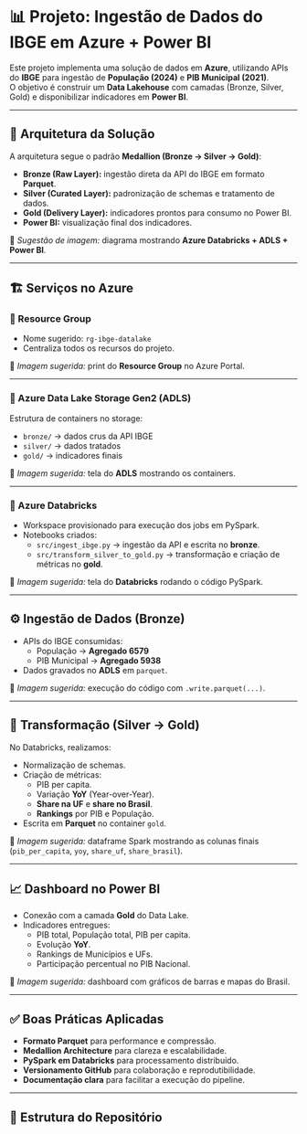 # 📊 Projeto: Ingestão de Dados do IBGE em Azure + Power BI  

Este projeto implementa uma solução de dados em **Azure**, utilizando APIs do **IBGE** para ingestão de **População (2024)** e **PIB Municipal (2021)**.  
O objetivo é construir um **Data Lakehouse** com camadas (Bronze, Silver, Gold) e disponibilizar indicadores em **Power BI**.  

---

## 🚀 Arquitetura da Solução  

A arquitetura segue o padrão **Medallion (Bronze → Silver → Gold)**:  

- **Bronze (Raw Layer):** ingestão direta da API do IBGE em formato **Parquet**.  
- **Silver (Curated Layer):** padronização de schemas e tratamento de dados.  
- **Gold (Delivery Layer):** indicadores prontos para consumo no Power BI.  
- **Power BI:** visualização final dos indicadores.  

📌 *Sugestão de imagem:* diagrama mostrando **Azure Databricks + ADLS + Power BI**.  

---

## 🏗️ Serviços no Azure  

### 🔹 Resource Group  
- Nome sugerido: `rg-ibge-datalake`  
- Centraliza todos os recursos do projeto.  

📌 *Imagem sugerida:* print do **Resource Group** no Azure Portal.  

---

### 🔹 Azure Data Lake Storage Gen2 (ADLS)  
Estrutura de containers no storage:  
- `bronze/` → dados crus da API IBGE  
- `silver/` → dados tratados  
- `gold/` → indicadores finais  

📌 *Imagem sugerida:* tela do **ADLS** mostrando os containers.  

---

### 🔹 Azure Databricks  
- Workspace provisionado para execução dos jobs em PySpark.  
- Notebooks criados:  
  - `src/ingest_ibge.py` → ingestão da API e escrita no **bronze**.  
  - `src/transform_silver_to_gold.py` → transformação e criação de métricas no **gold**.  

📌 *Imagem sugerida:* tela do **Databricks** rodando o código PySpark.  

---

## ⚙️ Ingestão de Dados (Bronze)  

- APIs do IBGE consumidas:  
  - População → **Agregado 6579**  
  - PIB Municipal → **Agregado 5938**  
- Dados gravados no **ADLS** em `parquet`.  

📌 *Imagem sugerida:* execução do código com `.write.parquet(...)`.  

---

## 🔄 Transformação (Silver → Gold)  

No Databricks, realizamos:  
- Normalização de schemas.  
- Criação de métricas:  
  - PIB per capita.  
  - Variação **YoY** (Year-over-Year).  
  - **Share na UF** e **share no Brasil**.  
  - **Rankings** por PIB e População.  
- Escrita em **Parquet** no container `gold`.  

📌 *Imagem sugerida:* dataframe Spark mostrando as colunas finais (`pib_per_capita`, `yoy`, `share_uf`, `share_brasil`).  

---

## 📈 Dashboard no Power BI  

- Conexão com a camada **Gold** do Data Lake.  
- Indicadores entregues:  
  - PIB total, População total, PIB per capita.  
  - Evolução **YoY**.  
  - Rankings de Municípios e UFs.  
  - Participação percentual no PIB Nacional.  

📌 *Imagem sugerida:* dashboard com gráficos de barras e mapas do Brasil.  

---

## ✅ Boas Práticas Aplicadas  

- **Formato Parquet** para performance e compressão.  
- **Medallion Architecture** para clareza e escalabilidade.  
- **PySpark em Databricks** para processamento distribuído.  
- **Versionamento GitHub** para colaboração e reprodutibilidade.  
- **Documentação clara** para facilitar a execução do pipeline.  

---

## 📂 Estrutura do Repositório  


